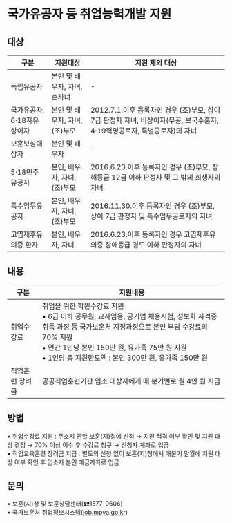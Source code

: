 # 국가유공자 등 취업능력개발 지원

## 대상

| 구분 | 지원대상 | 지원 제외 대상 |
|---|---|---|
| 독립유공자 | 본인 및 배우자, 자녀, 손자녀 | - |
| 국가유공자, 6·18자유상이자 | 본인 및 배우자, 자녀, (조)부모 | 2012.7.1.이후 등록자인 경우 (조)부모, 상이 7급 판정자 자녀, 비상이자(무공, 보국수훈자, 4·19혁명공로자, 특별공로자)의 자녀 |
| 보훈보상대상자 | 본인 및 배우자 | - |
| 5·18민주유공자 | 본인, 배우자, 자녀, (조)부모 | 2016.6.23.이후 등록자인 경우 (조)부모, 장해등급 12급 이하 판정자 및 그 밖의 희생자의 자녀 |
| 특수임무유공자 | 본인, 배우자, 자녀, (조)부모 | 2016.11.30.이후 등록자인 경우 (조)부모, 상이 7급 판정자 및 특수임무공로자의 자녀 |
| 고엽제후유의증 환자 | 본인, 배우자, 자녀 | 2016.6.23.이후 등록자인 경우 고엽제후유의증 장애등급 경도 이하 판정자의 자녀 |

## 내용

| 구분 | 지원내용 |
|---|---|
| 취업수강료 | 취업을 위한 학원수강료 지원 <br> • 6급 이하 공무원, 교사임용, 공기업 채용시험, 정보화 자격증 취득 과정 등 국가보훈처 지정과정으로 본인 부담 수강료의 70% 지원 <br> • 연간 1인당 본인 150만 원, 유가족 75만 원 지원 <br> • 1인당 총 지원한도액 : 본인 300만 원, 유가족 150만 원 |
| 직업훈련 장려금 | 공공직업훈련기관 입소 대상자에게 매 분기별로 월 4만 원 지급 |

## 방법
• 취업수강료 지원 : 주소지 관할 보훈(지)청에 신청 → 지원 적격 여부 확인 및 지원 대상 결정 → 70% 이상 이수 후 수강료 청구 → 신청자 계좌로 입금  
• 직업교육훈련 장려금 지급 : 별도의 신청 없이 보훈(지)청에서 매분기 말월에 지원 대상 여부 확인 후 입소자 본인 예금계좌로 입금

## 문의
• 보훈(지)청 및 보훈상담센터(☎1577-0606)  
• 국가보훈처 취업정보시스템([job.mpva.go.kr](http://job.mpva.go.kr))
